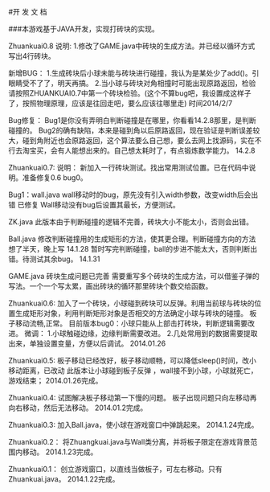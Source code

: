 



#开 发 文 档

###本游戏基于JAVA开发，实现打砖块的实现。

Zhuankuai0.8
说明:
1.修改了GAME.java中砖块的生成方法。并已经以循环方式写出4行砖块。

新增BUG：
1.生成砖块后小球未能与砖块进行碰撞，我认为是某处少了add()。引眼睛受不了了，明天再搞。
2.当小球与砖块对角相撞时可能出现原路返回，检验请按照ZHUANKUAI0.7中第一个砖块检验。(这个不算bug吧，我设置成这样子了，按照物理原理，应该是往回走吧，要么应该往哪里走)
时间2014/2/7

Bug修复：
Bug1是你没有弄明白判断碰撞是在哪里，你看看14.2.8那里，是判断碰撞的。
Bug2的确有缺陷，本来是碰到角以后原路返回，现在验证是判断误差较大，碰到角附近也会原路返回，这个算法要么自己想，要么去网上找源码，实在不行去淘宝买，会有人能想出来的。自己想太耗时了，有点锻炼数学能力。
14.2.8

Zhuankuai0.7:
说明：
新加入一行砖块测试。找出常用测试位置。已在代码中说明。准备修复0.6  bug0。

Bug1：wall.java
wall移动时的bug，原先没有引入width参数，改变width后会出错		已修复
Wall移动没有bug后设置其最长，方便测试。

ZK.java
此版本由于判断碰撞的逻辑不完善，砖块大小不能太小，否则会出错。

Ball.java
修改判断碰撞用的生成矩形的方法，使其更合理。判断碰撞方向的方法想了半天，晚上写     14.1.28
暂时写完判断碰撞，ball的步进不能太大，否则判断出错。待测试其余bug。   14.1.31

GAME.java  砖块生成问题已完善
需要重写多个砖块的生成方法，可以借鉴子弹的写法。一个一个写太累，画出砖块的循环那里砖块个数交给函数。

Zhuankuai0.6:
加入了一个砖块，小球碰到砖块可以反弹。利用当前球与砖块的位置生成矩形对象，利用判断矩形对象是否相交的方法确定小球与砖块的碰撞。
板子移动流畅,正常。
目前版本bug0：小球只能从上部击打砖块，判断逻辑需要改进。
微调：
1.小球触碰边缘，边缘判断需要改进。
2.几处常用到的数据需要提取出来，单独设置变量，方便以后调试。
2014.01.26

Zhuankuai0.5:
板子移动已经改好，板子移动顺畅，可以降低sleep()时间，改小移动距离，已改动
此版本让小球碰到板子反弹 ，wall接不到小球，小球就死亡，游戏结束；
2014.01.26完成。

Zhuankuai0.4:
试图解决板子移动第一下慢的问题。
板子出现问题只向左移动再向右移动，然后无法移动。
2014.01.2完成。

Zhuankuai0.3:
加入Ball.java，使小球在游戏窗口中弹跳起来。
2014.1.24完成。
		
Zhuankuai0.2：
将Zhuangkuai.java与Wall类分离，并将板子限定在游戏背景范围内移动。
2014.1.23完成。

Zhuankuai0.1：
创立游戏窗口，以直线当做板子，可左右移动。只有Zhuankuai.java。
2014.1.22完成。